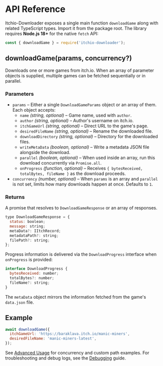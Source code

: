 # API Reference

Itchio-Downloader exposes a single main function `downloadGame` along with related TypeScript types. Import it from the package root.
The library requires **Node.js 18+** for the native `fetch` API:

```javascript
const { downloadGame } = require('itchio-downloader');
```

## downloadGame(params, concurrency?)

Downloads one or more games from itch.io. When an array of parameter objects is supplied, multiple games can be fetched sequentially or in parallel.

### Parameters

- `params` – Either a single `DownloadGameParams` object or an array of them. Each object accepts:
  - `name` _(string, optional)_ – Game name, used with `author`.
  - `author` _(string, optional)_ – Author's username on itch.io.
  - `itchGameUrl` _(string, optional)_ – Direct URL to the game's page.
  - `desiredFileName` _(string, optional)_ – Rename the downloaded file.
  - `downloadDirectory` _(string, optional)_ – Directory for the downloaded files.
  - `writeMetaData` _(boolean, optional)_ – Write a metadata JSON file alongside the download.
  - `parallel` _(boolean, optional)_ – When used inside an array, run this download concurrently via `Promise.all`.
  - `onProgress` _(function, optional)_ – Receives `{ bytesReceived, totalBytes, fileName }` as the download proceeds.
- `concurrency` _(number, optional)_ – When `params` is an array and `parallel` is not set, limits how many downloads happen at once. Defaults to `1`.

### Returns

A promise that resolves to `DownloadGameResponse` or an array of responses.

```javascript
type DownloadGameResponse = {
  status: boolean;
  message: string;
  metaData?: IItchRecord;
  metadataPath?: string;
  filePath?: string;
};
```

Progress information is delivered via the `DownloadProgress` interface when
`onProgress` is provided:

```javascript
interface DownloadProgress {
  bytesReceived: number;
  totalBytes?: number;
  fileName?: string;
}
```

The `metaData` object mirrors the information fetched from the game's `data.json` file.

## Example

```javascript
await downloadGame({
  itchGameUrl: 'https://baraklava.itch.io/manic-miners',
  desiredFileName: 'manic-miners-latest',
});
```

See [Advanced Usage](Advanced-Usage.md) for concurrency and custom path examples.
For troubleshooting and debug logs, see the [Debugging](Debugging.md) guide.

